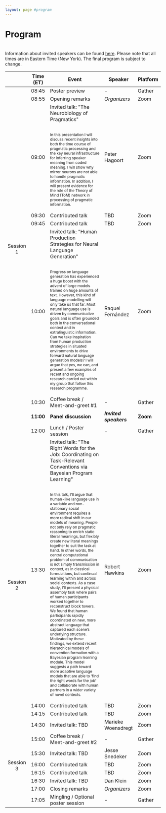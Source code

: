 ```yaml
---
layout: page #program
---
```


# Program

<br>
Information about invited speakers can be found <a href="{{ site.baseurl }}/speakers">here</a>. 
Please note that all times are in Eastern Time (New York). The final program is subject to change.

<table class="styled-table">
    <thead>
        <tr>
            <th></th>
            <th>Time (ET)</th>
            <th>Event</th>
            <th>Speaker</th>
            <th>Platform</th>
        </tr>
    </thead>
    <tbody>
        <tr class="mingle-row">
            <td></td>
            <td>08:45</td>
            <td>Poster preview</td>
            <td>-</td>
            <td>Gather</td>
        </tr>
        <tr>
            <td></td>
            <td>08:55</td>
            <td>Opening remarks</td>
            <td><em>Organizers</em></td>
            <td>Zoom</td>
        </tr>
        <tr class="session-row">
            <td style="text-align:center;" rowspan=5>Session 1</td>
        </tr>
        <tr>
            <td>09:00</td>
            <td>
            Invited talk: "The Neurobiology of Pragmatics"
            <br><br><p style="font-size:0.75rem;">In this presentation I will discuss recent insights into both the time course of pragmatic processing and the key neural infrastructure for inferring speaker meaning from coded meaning. I will show why mirror neurons are not able to handle pragmatic information. In addition, I will present evidence for the role of the Theory of Mind (ToM) network in processing of pragmatic information.</p>
            </td>
            <td>Peter Hagoort</td>
            <td>Zoom</td>
        </tr>
        <tr>
            <td>09:30</td>
            <td>Contributed talk</td>
            <td>TBD</td>
            <td>Zoom</td>
        </tr>
        <tr>
            <td>09:45</td>
            <td>Contributed talk</td>
            <td>TBD</td>
            <td>Zoom</td>
        </tr>
        <tr>
            <td>10:00</td>
            <td>
            Invited talk: "Human Production Strategies for Neural Language Generation"
            <br><br><p style="font-size:0.75rem;">Progress on language generation has experienced a huge boost with the advent of large models trained on huge amounts of text. However, this kind of language modelling will only take us that far. Most natural language use is driven by communicative goals and is often grounded both in the conversational context and in extralinguistic information. Can we take inspiration from human production strategies in situated environments to drive forward natural language generation models? I will argue that yes, we can, and present a few examples of recent and ongoing research carried out within my group that follow this research programme.</p>
            </td>
            <td>Raquel Fernández</td>
            <td>Zoom</td>
        </tr>
        <tr class="mingle-row">
            <td></td>
            <td>10:30</td>
            <td>Coffee break / Meet-and-greet #1</td>
            <td>-</td>
            <td>Gather</td>
        </tr>
        <tr style="font-weight:bold;">
            <td></td>
            <td>11:00</td>
            <td>Panel discussion</td>
            <td><em>Invited speakers</em></td>
            <td>Zoom</td>
        </tr>
         <tr class="mingle-row">
            <td></td>
            <td>12:00</td>
            <td>Lunch / Poster session</td>
            <td>-</td>
            <td>Gather</td>
        </tr>
        <tr class="session-row">
            <td style="text-align:center;" rowspan=5>Session 2</td>
        </tr>
        <tr>
            <td>13:30</td>
            <td>
            Invited talk: "The Right Words for the Job: Coordinating on Task-Relevant Conventions via Bayesian Program Learning"
            <br><br><p style="font-size:0.75rem;">In this talk, I'll argue that human-like language use in a variable and non-stationary social environment requires a more radical shift in our models of meaning. People not only rely on pragmatic reasoning to enrich static literal meanings, but flexibly create new literal meanings together to suit the task at hand. In other words, the central computational problem of communication is not simply transmission in context, as in classical formulations, but continual learning within and across social contexts. As a case study, I'll present a physical assembly task where pairs of human participants worked together to reconstruct block towers. We found that human participants rapidly coordinated on new, more abstract language that captured each scene’s underlying structure. Motivated by these findings, we extend recent hierarchical models of convention formation with a Bayesian program learning module. This model suggests a path toward more adaptive language models that are able to 'find the right words for the job' and collaborate with human partners in a wider variety of novel contexts.</p>
            </td>
            <td>Robert Hawkins</td>
            <td>Zoom</td>
        </tr>
        <tr>
            <td>14:00</td>
            <td>Contributed talk</td>
            <td>TBD</td>
            <td>Zoom</td>
        </tr>
        <tr>
            <td>14:15</td>
            <td>Contributed talk</td>
            <td>TBD</td>
            <td>Zoom</td>
        </tr>
        <tr>
            <td>14:30</td>
            <td>
            Invited talk: TBD
            </td>
            <td>Marieke Woensdregt</td>
            <td>Zoom</td>
        </tr>
        <tr class="mingle-row">
            <td></td>
            <td>15:00</td>
            <td>Coffee break / Meet-and-greet #2</td>
            <td>-</td>
            <td>Gather</td>
        </tr>
        <tr class="session-row">
            <td style="text-align:center;" rowspan=5>Session 3</td>
        </tr>
        <tr>
            <td>15:30</td>
            <td>
            Invited talk: TBD
            </td>
            <td>Jesse Snedeker</td>
            <td>Zoom</td>
        </tr>
        <tr>
            <td>16:00</td>
            <td>Contributed talk</td>
            <td>TBD</td>
            <td>Zoom</td>
        </tr>
        <tr>
            <td>16:15</td>
            <td>Contributed talk</td>
            <td>TBD</td>
            <td>Zoom</td>
        </tr>
        <tr>
            <td>16:30</td>
            <td>
            Invited talk: TBD
            </td>
            <td>Dan Klein</td>
            <td>Zoom</td>
        </tr>
        <tr>
            <td></td>
            <td>17:00</td>
            <td>Closing remarks</td>
            <td><em>Organizers</em></td>
            <td>Zoom</td>
        </tr>
        <tr class="mingle-row">
            <td></td>
            <td>17:05</td>
            <td>Mingling / Optional poster session</td>
            <td>-</td>
            <td>Gather</td>
        </tr>
    </tbody>
</table>
